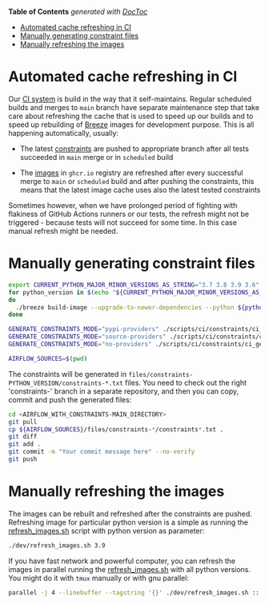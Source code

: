 <!--
 Licensed to the Apache Software Foundation (ASF) under one
 or more contributor license agreements.  See the NOTICE file
 distributed with this work for additional information
 regarding copyright ownership.  The ASF licenses this file
 to you under the Apache License, Version 2.0 (the
 "License"); you may not use this file except in compliance
 with the License.  You may obtain a copy of the License at

   http://www.apache.org/licenses/LICENSE-2.0

 Unless required by applicable law or agreed to in writing,
 software distributed under the License is distributed on an
 "AS IS" BASIS, WITHOUT WARRANTIES OR CONDITIONS OF ANY
 KIND, either express or implied.  See the License for the
 specific language governing permissions and limitations
 under the License.
-->

<!-- START doctoc generated TOC please keep comment here to allow auto update -->
<!-- DON'T EDIT THIS SECTION, INSTEAD RE-RUN doctoc TO UPDATE -->
**Table of Contents**  *generated with [DocToc](https://github.com/thlorenz/doctoc)*

- [Automated cache refreshing in CI](#automated-cache-refreshing-in-ci)
- [Manually generating constraint files](#manually-generating-constraint-files)
- [Manually refreshing the images](#manually-refreshing-the-images)

<!-- END doctoc generated TOC please keep comment here to allow auto update -->

# Automated cache refreshing in CI

Our [CI system](../CI.rst) is build in the way that it self-maintains. Regular scheduled builds and
merges to `main` branch have separate maintenance step that take care about refreshing the cache that is
used to speed up our builds and to speed up rebuilding of [Breeze](../BREEZE.rst) images for development
purpose. This is all happening automatically, usually:

* The latest [constraints](../CONTRIBUTING.rst#pinned-constraint-files) are pushed to appropriate branch
  after all tests succeeded in `main` merge or in `scheduled` build

* The [images](../IMAGES.rst) in `ghcr.io` registry are refreshed after every successful merge to `main`
  or `scheduled` build and after pushing the constraints, this means that the latest image cache uses
  also the latest tested constraints

Sometimes however, when we have prolonged period of fighting with flakiness of GitHub Actions runners or our
tests, the refresh might not be triggered - because tests will not succeed for some time. In this case
manual refresh might be needed.

# Manually generating constraint files

```bash
export CURRENT_PYTHON_MAJOR_MINOR_VERSIONS_AS_STRING="3.7 3.8 3.9 3.6"
for python_version in $(echo "${CURRENT_PYTHON_MAJOR_MINOR_VERSIONS_AS_STRING}")
do
  ./breeze build-image --upgrade-to-newer-dependencies --python ${python_version} --build-cache-local
done

GENERATE_CONSTRAINTS_MODE="pypi-providers" ./scripts/ci/constraints/ci_generate_all_constraints.sh
GENERATE_CONSTRAINTS_MODE="source-providers" ./scripts/ci/constraints/ci_generate_all_constraints.sh
GENERATE_CONSTRAINTS_MODE="no-providers" ./scripts/ci/constraints/ci_generate_all_constraints.sh

AIRFLOW_SOURCES=$(pwd)
```

The constraints will be generated in `files/constraints-PYTHON_VERSION/constraints-*.txt` files. You need to
check out the right 'constraints-' branch in a separate repository, and then you can copy, commit and push the
generated files:

```bash
cd <AIRFLOW_WITH_CONSTRAINTS-MAIN_DIRECTORY>
git pull
cp ${AIRFLOW_SOURCES}/files/constraints-*/constraints*.txt .
git diff
git add .
git commit -m "Your commit message here" --no-verify
git push
```

# Manually refreshing the images

The images can be rebuilt and refreshed after the constraints are pushed. Refreshing image for particular
python version is a simple as running the [refresh_images.sh](refresh_images.sh) script with python version
as parameter:

```bash
./dev/refresh_images.sh 3.9
```

If you have fast network and powerful computer, you can refresh the images in parallel running the
[refresh_images.sh](refresh_images.sh) with all python versions. You might do it with `tmux` manually
or with gnu parallel:

```bash
parallel -j 4 --linebuffer --tagstring '{}' ./dev/refresh_images.sh ::: 3.7 3.8 3.9 3.6
```
